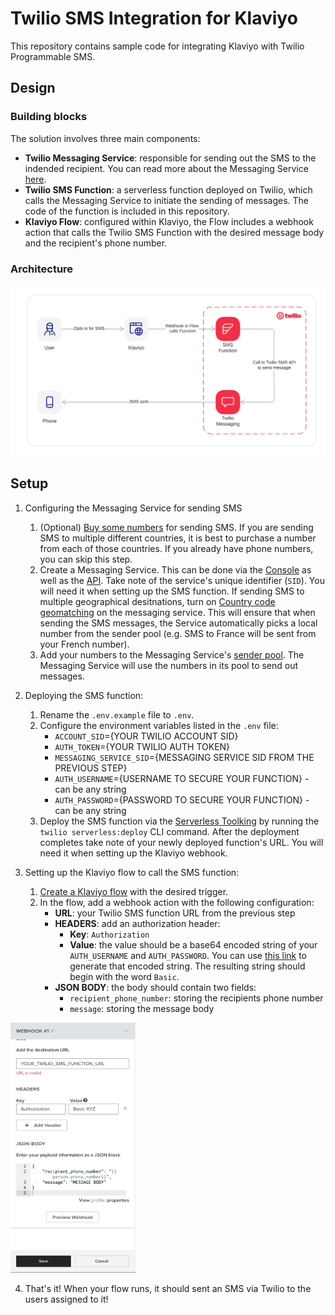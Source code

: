 # Twilio SMS Integration for Klaviyo

This repository contains sample code for integrating Klaviyo with Twilio Programmable SMS.


## Design
### Building blocks

The solution involves three main components:
- **Twilio Messaging Service**: responsible for sending out the SMS to the indended recipient. You can read more about the Messaging Service [here](https://www.twilio.com/docs/messaging/services).
- **Twilio SMS Function**: a serverless function deployed on Twilio, which calls the Messaging Service to initiate the sending of messages. The code of the function is included in this repository.
- **Klaviyo Flow**: configured within Klaviyo, the Flow includes a webhook action that calls the Twilio SMS Function with the desired message body and the recipient's phone number. 


### Architecture
![Architecture Diagram](architecture.png?raw=true)


## Setup

1. Configuring the Messaging Service for sending SMS
   1. (Optional) [Buy some numbers](https://support.twilio.com/hc/en-us/articles/223135247-How-to-Search-for-and-Buy-a-Twilio-Phone-Number-from-Console) for sending SMS. If you are sending SMS to multiple different countries, it is best to purchase a number from each of those countries. If you already have phone numbers, you can skip this step.
   2. Create a Messaging Service. This can be done via the [Console](https://www.twilio.com/console/sms/services) as well as the [API](https://www.twilio.com/docs/messaging/services/api). Take note of the service's unique identifier (`SID`). You will need it when setting up the SMS function. If sending SMS to multiple geographical desitnations, turn on [Country code geomatching](https://www.twilio.com/docs/messaging/services#country-code-geomatch) on the messaging service. This will ensure that when sending the SMS messages, the Service automatically picks a local number from the sender pool (e.g. SMS to France will be sent from your French number). 
   3. Add your numbers to the Messaging Service's [sender pool](https://support.twilio.com/hc/en-us/articles/223181308-Getting-started-with-Messaging-Services). The Messaging Service will use the numbers in its pool to send out messages.

2. Deploying the SMS function: 
   1. Rename the `.env.example` file to `.env`.
   2. Configure the environment variables listed in the `.env` file:
      - `ACCOUNT_SID`={YOUR TWILIO ACCOUNT SID}
      - `AUTH_TOKEN`={YOUR TWILIO AUTH TOKEN}
      - `MESSAGING_SERVICE_SID`={MESSAGING SERVICE SID FROM THE PREVIOUS STEP}
      - `AUTH_USERNAME`={USERNAME TO SECURE YOUR FUNCTION} - can be any string
      - `AUTH_PASSWORD`={PASSWORD TO SECURE YOUR FUNCTION} - can be any string
   3. Deploy the SMS function via the [Serverless Toolking](https://www.twilio.com/docs/labs/serverless-toolkit) by running the `twilio serverless:deploy` CLI command. After the deployment completes take note of your newly deployed function's URL. You will need it when setting up the Klaviyo webhook.

3. Setting up the Klaviyo flow to call the SMS function:
   1. [Create a Klaviyo flow](https://help.klaviyo.com/hc/en-us/articles/115002774932-Getting-started-with-flows) with the desired trigger.
   2. In the flow, add a webhook action with the following configuration:
      - **URL**: your Twilio SMS function URL from the previous step
      - **HEADERS**: add an authorization header:
         - **Key**: `Authorization`
         - **Value**: the value should be a base64 encoded string of your `AUTH_USERNAME` and `AUTH_PASSWORD`. You can use [this link](https://www.debugbear.com/basic-auth-header-generator) to generate that encoded string. The resulting string should begin with the word `Basic`.
      - **JSON BODY**: the body should contain two fields:
         - `recipient_phone_number`: storing the recipients phone number
         - `message`: storing the message body 

<img src="https://raw.githubusercontent.com/slintab/klaviyo-twilio-international-sms/main/example_klaviyo_webhook_config.jpg" width="200" height="400">

4. That's it! When your flow runs, it should sent an SMS via Twilio to the users assigned to it!